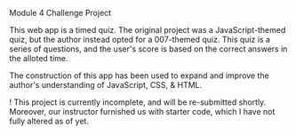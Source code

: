 Module 4 Challenge Project

This web app is a timed quiz. The original project was a JavaScript-themed quiz, but the author instead opted for a 007-themed quiz. This quiz is a series of questions, and the user's score is based on the correct answers in the alloted time.

The construction of this app has been used to expand and improve the author's understanding of JavaScript, CSS, & HTML.


! This project is currently incomplete, and will be re-submitted shortly. Moreover, our instructor furnished us with starter code, which I have not fully altered as of yet.